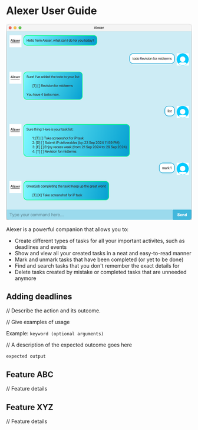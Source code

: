 # Alexer User Guide

![Alexer Screenshot](Ui.png)

Alexer is a powerful companion that allows you to:
- Create different types of tasks for all your important activites, such as deadlines and events
- Show and view all your created tasks in a neat and easy-to-read manner
- Mark and unmark tasks that have been completed (or yet to be done)
- Find and search tasks that you don't remember the exact details for
- Delete tasks created by mistake or completed tasks that are unneeded anymore

## Adding deadlines

// Describe the action and its outcome.

// Give examples of usage

Example: `keyword (optional arguments)`

// A description of the expected outcome goes here

```
expected output
```

## Feature ABC

// Feature details


## Feature XYZ

// Feature details
